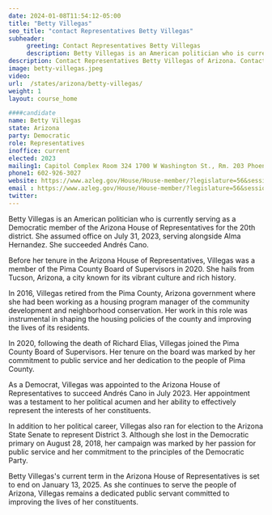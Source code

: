 ```yaml
---
date: 2024-01-08T11:54:12-05:00
title: "Betty Villegas"
seo_title: "contact Representatives Betty Villegas"
subheader:
     greeting: Contact Representatives Betty Villegas
     description: Betty Villegas is an American politician who is currently serving as a Democratic member of the Arizona House of Representatives for the 20th district. She assumed office on July 31, 2023, serving alongside Alma Hernandez. She succeeded Andrés Cano.
description: Contact Representatives Betty Villegas of Arizona. Contact information for Betty Villegas includes email address, phone number, and mailing address.
image: betty-villegas.jpeg
video:
url:  /states/arizona/betty-villegas/
weight: 1
layout: course_home

####candidate
name: Betty Villegas
state: Arizona
party: Democratic
role: Representatives
inoffice: current
elected: 2023
mailing1: Capitol Complex Room 324 1700 W Washington St., Rm. 203 Phoenix, AZ 85007-2890
phone1: 602-926-3027
website: https://www.azleg.gov/House/House-member/?legislature=56&session=128&legislator=2274/
email : https://www.azleg.gov/House/House-member/?legislature=56&session=128&legislator=2274/
twitter:
---
```


Betty Villegas is an American politician who is currently serving as a Democratic member of the Arizona House of Representatives for the 20th district. She assumed office on July 31, 2023, serving alongside Alma Hernandez. She succeeded Andrés Cano.

Before her tenure in the Arizona House of Representatives, Villegas was a member of the Pima County Board of Supervisors in 2020. She hails from Tucson, Arizona, a city known for its vibrant culture and rich history.

In 2016, Villegas retired from the Pima County, Arizona government where she had been working as a housing program manager of the community development and neighborhood conservation. Her work in this role was instrumental in shaping the housing policies of the county and improving the lives of its residents.

In 2020, following the death of Richard Elias, Villegas joined the Pima County Board of Supervisors. Her tenure on the board was marked by her commitment to public service and her dedication to the people of Pima County.

As a Democrat, Villegas was appointed to the Arizona House of Representatives to succeed Andrés Cano in July 2023. Her appointment was a testament to her political acumen and her ability to effectively represent the interests of her constituents.

In addition to her political career, Villegas also ran for election to the Arizona State Senate to represent District 3. Although she lost in the Democratic primary on August 28, 2018, her campaign was marked by her passion for public service and her commitment to the principles of the Democratic Party.

Betty Villegas's current term in the Arizona House of Representatives is set to end on January 13, 2025. As she continues to serve the people of Arizona, Villegas remains a dedicated public servant committed to improving the lives of her constituents.
